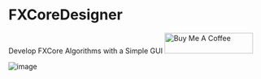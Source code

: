 # FXCoreDesigner

Develop FXCore Algorithms with a Simple GUI
<a href="https://www.buymeacoffee.com/leoschofield" target="_blank"><img src="https://cdn.buymeacoffee.com/buttons/default-orange.png" alt="Buy Me A Coffee" height="41" width="174"></a>


![image](https://user-images.githubusercontent.com/25696200/227797642-0f9d222f-813f-436a-9ac4-6159a1bbd26a.png)

